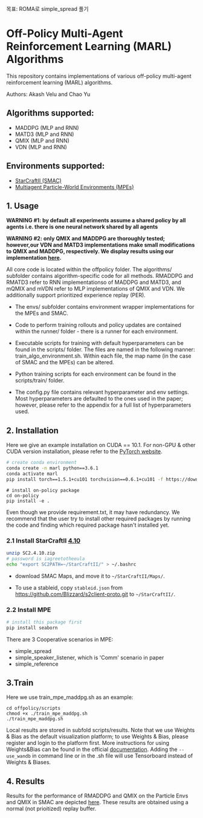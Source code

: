목표: ROMA로 simple_spread 풀기

# Off-Policy Multi-Agent Reinforcement Learning (MARL) Algorithms

This repository contains implementations of various off-policy multi-agent reinforcement learning (MARL) algorithms.

Authors: Akash Velu and Chao Yu

## Algorithms supported:
- MADDPG (MLP and RNN)
- MATD3 (MLP and RNN)
- QMIX (MLP and RNN)
- VDN (MLP and RNN)

## Environments supported:

- [StarCraftII (SMAC)](https://github.com/oxwhirl/smac)
- [Multiagent Particle-World Environments (MPEs)](https://github.com/openai/multiagent-particle-envs)

## 1. Usage
**WARNING #1: by default all experiments assume a shared policy by all agents i.e. there is one neural network shared by all agents**

**WARNING #2: only QMIX and MADDPG are thoroughly tested; however,our VDN and MATD3 implementations make small modifications to QMIX and MADDPG, respectively. We display results using our implementation [here](https://docs.google.com/document/d/1s0Kb76b7v4WGyhiCNLrt9St-WvhGnl2AUQCe1FS-ADM/edit?usp=sharing).**

All core code is located within the offpolicy folder. The algorithms/ subfolder contains algorithm-specific code
for all methods. RMADDPG and RMATD3 refer to RNN implementationso of MADDPG and MATD3, and mQMIX and mVDN refer to MLP implementations of QMIX and VDN. We additionally support prioritized experience replay (PER).

* The envs/ subfolder contains environment wrapper implementations for the MPEs and SMAC. 

* Code to perform training rollouts and policy updates are contained within the runner/ folder - there is a runner for 
each environment. 

* Executable scripts for training with default hyperparameters can be found in the scripts/ folder. The files are named
in the following manner: train_algo_environment.sh. Within each file, the map name (in the case of SMAC and the MPEs) can be altered. 
* Python training scripts for each environment can be found in the scripts/train/ folder. 

* The config.py file contains relevant hyperparameter and env settings. Most hyperparameters are defaulted to the ones
used in the paper; however, please refer to the appendix for a full list of hyperparameters used. 


## 2. Installation

 Here we give an example installation on CUDA == 10.1. For non-GPU & other CUDA version installation, please refer to the [PyTorch website](https://pytorch.org/get-started/locally/).

``` Bash
# create conda environment
conda create -n marl python==3.6.1
conda activate marl
pip install torch==1.5.1+cu101 torchvision==0.6.1+cu101 -f https://download.pytorch.org/whl/torch_stable.html
```

```
# install on-policy package
cd on-policy
pip install -e .
```

Even though we provide requirement.txt, it may have redundancy. We recommend that the user try to install other required packages by running the code and finding which required package hasn't installed yet.

### 2.1 Install StarCraftII [4.10](http://blzdistsc2-a.akamaihd.net/Linux/SC2.4.10.zip)

   

``` Bash
unzip SC2.4.10.zip
# password is iagreetotheeula
echo "export SC2PATH=~/StarCraftII/" > ~/.bashrc
```

* download SMAC Maps, and move it to `~/StarCraftII/Maps/`.

* To use a stableid, copy `stableid.json` from https://github.com/Blizzard/s2client-proto.git to `~/StarCraftII/`.


### 2.2 Install MPE

``` Bash
# install this package first
pip install seaborn
```

There are 3 Cooperative scenarios in MPE:

* simple_spread
* simple_speaker_listener, which is 'Comm' scenario in paper
* simple_reference

## 3.Train
Here we use train_mpe_maddpg.sh as an example:
```
cd offpolicy/scripts
chmod +x ./train_mpe_maddpg.sh
./train_mpe_maddpg.sh
```
Local results are stored in subfold scripts/results. Note that we use Weights & Bias as the default visualization platform; to use Weights & Bias, please register and login to the platform first. More instructions for using Weights&Bias can be found in the official [documentation](https://docs.wandb.ai/). Adding the `--use_wandb` in command line or in the .sh file will use Tensorboard instead of Weights & Biases. 

## 4. Results
Results for the performance of RMADDPG and QMIX on the Particle Envs and QMIX in SMAC are depicted [here](https://docs.google.com/document/d/1s0Kb76b7v4WGyhiCNLrt9St-WvhGnl2AUQCe1FS-ADM/edit?usp=sharing). These results are obtained using a normal (not prioitized) replay buffer.


